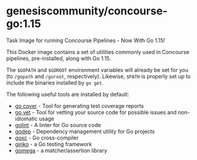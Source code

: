 genesiscommunity/concourse-go:1.15
==============================

Task Image for running Concourse Pipelines - Now With Go 1.15!

This Docker image contains a set of utilities commonly used in
Concourse pipelines, pre-installed, along with Go 1.15.

The `$GOPATH` and `$GOROOT` environment variables will already be
set for you (to `/gopath` and `/goroot`, respectively).  Likewise,
`$PATH` is properly set up to include the binaries installed by
`go get`.

The following useful tools are installed by default:

- [go cover][gocover] - Tool for generating test coverage reports
- [go vet][govet] - Tool for vetting your source code for possible
  issues and non-idiomatic usage
- [golint][golint] - A linter for Go source code
- [godep][godep] - Dependency management utility for Go projects
- [goxc][goxc] - Go cross-compiler
- [ginko][ginko] - a Go testing framework
- [gomega][gomega] - a matcher/assertion library




[gocover]: https://godoc.org/golang.org/x/tools/cmd/cover
[govet]:   https://godoc.org/golang.org/x/tools/cmd/vet
[golint]:  https://github.com/golang/lint
[godep]:   https://github.com/tools/godep
[goxc]:    https://github.com/laher/goxc
[ginko]:   https://onsi.github.io/ginkgo
[gomega]:  https://onsi.github.io/gomega
